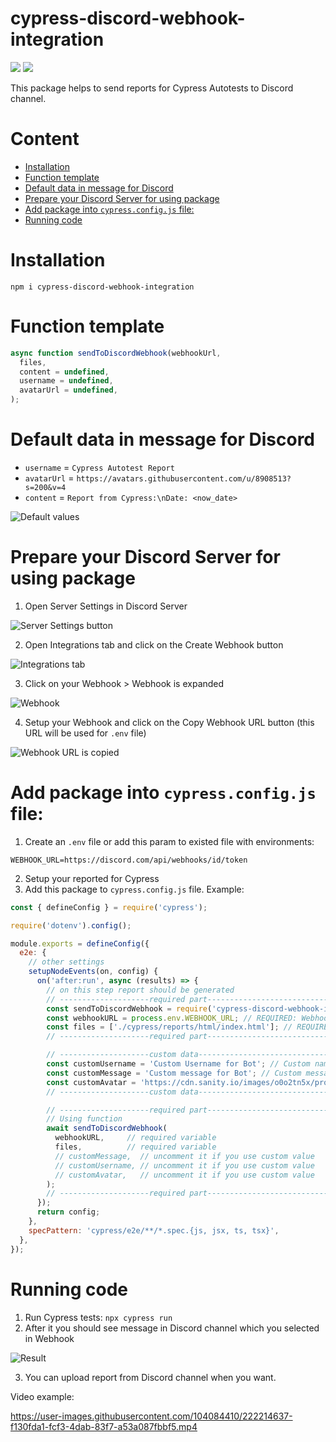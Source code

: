 <h1>cypress-discord-webhook-integration</h1>

<a href="https://www.npmjs.com/package/cypress-discord-webhook-integration"><img src="https://static.npmjs.com/b0f1a8318363185cc2ea6a40ac23eeb2.png"></a> <a href="https://github.com/Smoliarick/cypress-discord-webhook-integration"><img src="https://github.githubassets.com/favicons/favicon.png" style="background: white"></a>

This package helps to send reports for Cypress Autotests to Discord channel.

<h1>Content</h1>

- [Installation](#installation)
- [Function template](#function-template)
- [Default data in message for Discord](#default-data-in-message-for-discord)
- [Prepare your Discord Server for using package](#prepare-your-discord-server-for-using-package)
- [Add package into `cypress.config.js` file:](#add-package-into-cypressconfigjs-file)
- [Running code](#running-code)


# Installation

```
npm i cypress-discord-webhook-integration
```

# Function template

```js
async function sendToDiscordWebhook(webhookUrl,
  files,
  content = undefined,
  username = undefined,
  avatarUrl = undefined,
);
```

# Default data in message for Discord

- `username` = `Cypress Autotest Report`
- `avatarUrl` = `https://avatars.githubusercontent.com/u/8908513?s=200&v=4`
- `content` = `Report from Cypress:\nDate: <now_date>`

![Default values](img/Screenshot_6.png)

# Prepare your Discord Server for using package

1. Open Server Settings in Discord Server

![Server Settings button](img/Screenshot_1.png)

2. Open Integrations tab and click on the Create Webhook button

![Integrations tab](img/Screenshot_2.png)

3. Click on your Webhook > Webhook is expanded

![Webhook](img/Screenshot_3.png)

4. Setup your Webhook and click on the Copy Webhook URL button (this URL will be used for `.env` file)

![Webhook URL is copied](img/Screenshot_4.png)

# Add package into `cypress.config.js` file:

1. Create an `.env` file or add this param to existed file with environments:

```env
WEBHOOK_URL=https://discord.com/api/webhooks/id/token
```

2. Setup your reported for Cypress
3. Add this package to `cypress.config.js` file. Example:

```js
const { defineConfig } = require('cypress');

require('dotenv').config();

module.exports = defineConfig({
  e2e: {
    // other settings
    setupNodeEvents(on, config) {
      on('after:run', async (results) => {
        // on this step report should be generated
        // --------------------required part------------------------------
        const sendToDiscordWebhook = require('cypress-discord-webhook-integration'); // import lib
        const webhookURL = process.env.WEBHOOK_URL; // REQUIRED: Webhook URL for Discord
        const files = ['./cypress/reports/html/index.html']; // REQUIRED: File paths
        // --------------------required part------------------------------

        // --------------------custom data------------------------------
        const customUsername = 'Custom Username for Bot'; // Custom name for Bot's username in Discord
        const customMessage = 'Custom message for Bot'; // Custom message for Bot's message in Discord
        const customAvatar = 'https://cdn.sanity.io/images/o0o2tn5x/production/13b9c8412093e2f0cdb5495e1f59144967fa1664-512x512.jpg'; // Custom avatar URL for Bot in Discord
        // --------------------custom data------------------------------

        // --------------------required part------------------------------
        // Using function
        await sendToDiscordWebhook(
          webhookURL,     // required variable
          files,          // required variable
          // customMessage,  // uncomment it if you use custom value
          // customUsername, // uncomment it if you use custom value
          // customAvatar,   // uncomment it if you use custom value
        );
        // --------------------required part------------------------------
      });
      return config;
    },
    specPattern: 'cypress/e2e/**/*.spec.{js, jsx, ts, tsx}',
  },
});

```

# Running code

1. Run Cypress tests: `npx cypress run`
2. After it you should see message in Discord channel which you selected in Webhook

![Result](img/Screenshot_5.png)

3. You can upload report from Discord channel when you want.

Video example:


https://user-images.githubusercontent.com/104084410/222214637-f130fda1-fcf3-4dab-83f7-a53a087fbbf5.mp4


